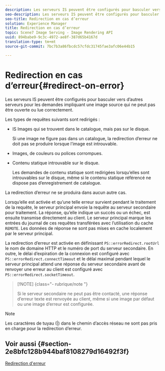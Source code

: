 ```yaml
---
description: Les serveurs IS peuvent être configurés pour basculer vers d’autres serveurs pour les demandes impliquant une image source qui ne peut pas être ouverte ou lue correctement.
seo-description: Les serveurs IS peuvent être configurés pour basculer vers d’autres serveurs pour les demandes impliquant une image source qui ne peut pas être ouverte ou lue correctement.
seo-title: Redirection en cas d’erreur
solution: Experience Manager
title: Redirection en cas d’erreur
topic: Scene7 Image Serving - Image Rendering API
uuid: 894babe9-9c3c-4972-ae8f-387d65b4167d
translation-type: tm+mt
source-git-commit: 7bc7b3a86fbcdc57cfdc31745fae3afc06e44b15

---
```



# Redirection en cas d’erreur{#redirect-on-error}

Les serveurs IS peuvent être configurés pour basculer vers d’autres serveurs pour les demandes impliquant une image source qui ne peut pas être ouverte ou lue correctement.

Les types de requêtes suivants sont redirigés :

* IS Images qui se trouvent dans le catalogue, mais pas sur le disque.

   Si une image ne figure pas dans un catalogue, la redirection d’erreur ne doit pas se produire lorsque l’image est introuvable.

* Images, de couleurs ou polices corrompues.
* Contenu statique introuvable sur le disque.

   Les demandes de contenu statique sont redirigées lorsqu’elles sont introuvables sur le disque, même si le contenu statique référencé ne dispose pas d’enregistrement de catalogue.

La redirection d’erreur ne se produira dans aucun autre cas.

Lorsqu’elle est activée et qu’une telle erreur survient pendant le traitement de la requête, le serveur principal envoie la requête au serveur secondaire pour traitement. La réponse, qu’elle indique un succès ou un échec, est ensuite transmise directement au client. Le serveur principal marque les entrées du journal de ces requêtes transférées avec l’utilisation du cache `REMOTE`. Les données de réponse ne sont pas mises en cache localement par le serveur principal.

La redirection d’erreur est activée en définissant `PS::errorRedirect.rootUrl` le nom de domaine HTTP et le numéro de port du serveur secondaire. En outre, le délai d’expiration de la connexion est configuré avec `PS::errorRedirect.connectTimeout` et le délai maximal pendant lequel le serveur principal attend une réponse du serveur secondaire avant de renvoyer une erreur au client est configuré avec `PS::errorRedirect.socketTimeout`.

>[!NOTE] {class=&quot;- rubrique/note &quot;}
>
>Si le serveur secondaire ne peut pas être contacté, une réponse d’erreur texte est renvoyée au client, même si une image par défaut ou une image d’erreur est configurée.

>[!NOTE]
>
>Les caractères de tuyau (|) dans le chemin d’accès réseau ne sont pas pris en charge pour la redirection d’erreur.

## Voir aussi {#section-2e8bfc128b944baf8108279d16492f3f}

[Redirection d&#39;erreur](../../../is-api/image-serving-api-ref/c-configuration-and-administration/c-server-settings/r-error-redirection.md#reference-268b1bf6ce1b44bb979727c6f5daf1ac)
